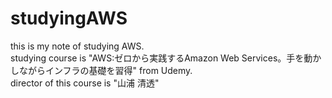 # studyingAWS
this is my note of studying AWS.<br>
studying course is "AWS:ゼロから実践するAmazon Web Services。手を動かしながらインフラの基礎を習得" from Udemy.<br>
director of this course is "山浦 清透"<br>